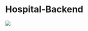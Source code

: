 # Hospital-Backend
<a href="https://codeclimate.com/github/luc-tuyishime/Hospital-Backend/maintainability"><img src="https://api.codeclimate.com/v1/badges/50016f1926ddc258554e/maintainability" /></a>